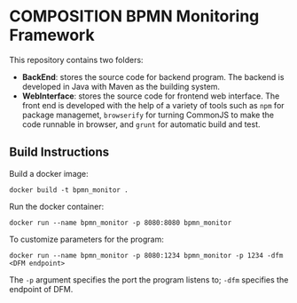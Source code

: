 # COMPOSITION BPMN Monitoring Framework

This repository contains two folders:  
 - **BackEnd**: stores the source code for backend program. The backend is developed in Java with Maven as the building system.  
 - **WebInterface**: stores the source code for frontend web interface. The front end is developed with the help of a variety of tools such as ``npm`` for package managemet, ``browserify`` for turning CommonJS to make the code runnable in browser, and ``grunt`` for automatic build and test.
## Build Instructions
Build a docker image:
```docker
docker build -t bpmn_monitor .
```
Run the docker container:
```docker
docker run --name bpmn_monitor -p 8080:8080 bpmn_monitor
```
To customize parameters for the program:
```docker
docker run --name bpmn_monitor -p 8080:1234 bpmn_monitor -p 1234 -dfm <DFM endpoint>
```
The ``-p`` argument specifies the port the program listens to; ``-dfm`` specifies the endpoint of DFM.